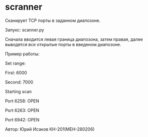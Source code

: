 # scranner
Сканирует TCP порты в заданном диапозоне.

Запукс: scanner.py

Сначала вводится левая граница диапозона, затем правая, далее выводятся все открытые порты в введеном диапозоне.

Пример работы:

Set range:

First: 6000

Second: 7000

Starting scan

Port 6258: OPEN

Port 6263: OPEN

Port 6942: OPEN

Автор: Юрий Исаков КН-201(МЕН-280206)
